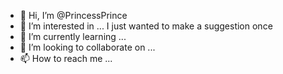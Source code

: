 - 👋 Hi, I’m @PrincessPrince
- 👀 I’m interested in ... I just wanted to make a suggestion once 
- 🌱 I’m currently learning ...
- 💞️ I’m looking to collaborate on ...
- 📫 How to reach me ...

<!---
PrincessPrince/PrincessPrince is a ✨ special ✨ repository because its `README.md` (this file) appears on your GitHub profile.
You can click the Preview link to take a look at your changes.
--->
